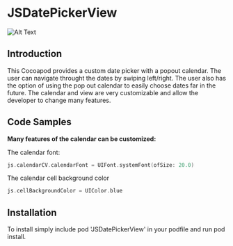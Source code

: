 # JSDatePickerView

![Alt Text](https://user-images.githubusercontent.com/24965132/36904303-5bf0169c-1dfe-11e8-8308-9e62db9a5f36.gif)








## Introduction

This Cocoapod provides a custom date picker with a popout calendar.  The user can navigate throught the dates by swiping left/right.  The user also has the option of using the pop out calendar to easily choose dates far in the future.  The calendar and view are very customizable and allow the developer to change many features.

## Code Samples

**Many features of the calendar can be customized:**

The calendar font:
```swift
js.calendarCV.calendarFont = UIFont.systemFont(ofSize: 20.0)
```

The calendar cell background color
```swift
js.cellBackgroundColor = UIColor.blue
```

## Installation

To install simply include pod 'JSDatePickerView' in your podfile and run pod install.
